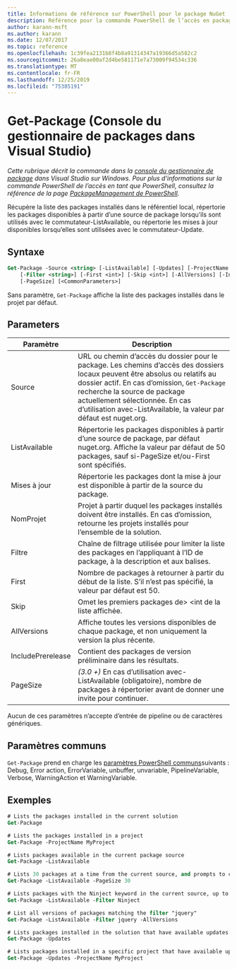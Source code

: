 ```yaml
---
title: Informations de référence sur PowerShell pour le package NuGet
description: Référence pour la commande PowerShell de l’accès en package dans la console du gestionnaire de package NuGet dans Visual Studio.
author: karann-msft
ms.author: karann
ms.date: 12/07/2017
ms.topic: reference
ms.openlocfilehash: 1c39fea2131b8f4b8a91314347a19366d5a582c2
ms.sourcegitcommit: 26a8eae00af2d4be581171e7a73009f94534c336
ms.translationtype: MT
ms.contentlocale: fr-FR
ms.lasthandoff: 12/25/2019
ms.locfileid: "75385191"
---
```

# <a name="get-package-package-manager-console-in-visual-studio"></a>Get-Package (Console du gestionnaire de packages dans Visual Studio)

*Cette rubrique décrit la commande dans la [console du gestionnaire de package](../../consume-packages/install-use-packages-powershell.md) dans Visual Studio sur Windows. Pour plus d’informations sur la commande PowerShell de l’accès en tant que PowerShell, consultez la référence de la page [PackageManagement de PowerShell](/powershell/module/packagemanagement/?view=powershell-6).*

Récupère la liste des packages installés dans le référentiel local, répertorie les packages disponibles à partir d’une source de package lorsqu’ils sont utilisés avec le commutateur-ListAvailable, ou répertorie les mises à jour disponibles lorsqu’elles sont utilisées avec le commutateur-Update.

## <a name="syntax"></a>Syntaxe

```ps
Get-Package -Source <string> [-ListAvailable] [-Updates] [-ProjectName <string>]
    [-Filter <string>] [-First <int>] [-Skip <int>] [-AllVersions] [-IncludePrerelease]
    [-PageSize] [<CommonParameters>]
```

Sans paramètre, `Get-Package` affiche la liste des packages installés dans le projet par défaut.

## <a name="parameters"></a>Parameters

| Paramètre | Description |
| --- | --- |
| Source | URL ou chemin d’accès du dossier pour le package. Les chemins d’accès des dossiers locaux peuvent être absolus ou relatifs au dossier actif. En cas d’omission, `Get-Package` recherche la source de package actuellement sélectionnée. En cas d’utilisation avec-ListAvailable, la valeur par défaut est nuget.org. |
| ListAvailable | Répertorie les packages disponibles à partir d’une source de package, par défaut nuget.org. Affiche la valeur par défaut de 50 packages, sauf si-PageSize et/ou-First sont spécifiés. |
| Mises à jour | Répertorie les packages dont la mise à jour est disponible à partir de la source du package. |
| NomProjet | Projet à partir duquel les packages installés doivent être installés. En cas d’omission, retourne les projets installés pour l’ensemble de la solution. |
| Filtre | Chaîne de filtrage utilisée pour limiter la liste des packages en l’appliquant à l’ID de package, à la description et aux balises. |
| First | Nombre de packages à retourner à partir du début de la liste. S’il n’est pas spécifié, la valeur par défaut est 50. |
| Skip | Omet les premiers packages de&gt; &lt;int de la liste affichée.  |
| AllVersions | Affiche toutes les versions disponibles de chaque package, et non uniquement la version la plus récente. |
| IncludePrerelease | Contient des packages de version préliminaire dans les résultats. |
| PageSize | *(3.0 +)* En cas d’utilisation avec-ListAvailable (obligatoire), nombre de packages à répertorier avant de donner une invite pour continuer. |

Aucun de ces paramètres n’accepte d’entrée de pipeline ou de caractères génériques.

## <a name="common-parameters"></a>Paramètres communs

`Get-Package` prend en charge les [paramètres PowerShell communs](https://go.microsoft.com/fwlink/?LinkID=113216)suivants : Debug, Error action, ErrorVariable, unbuffer, unvariable, PipelineVariable, Verbose, WarningAction et WarningVariable.

## <a name="examples"></a>Exemples

```ps
# Lists the packages installed in the current solution
Get-Package

# Lists the packages installed in a project
Get-Package -ProjectName MyProject

# Lists packages available in the current package source
Get-Package -ListAvailable

# Lists 30 packages at a time from the current source, and prompts to continue if more are available
Get-Package -ListAvailable -PageSize 30

# Lists packages with the Ninject keyword in the current source, up to 50
Get-Package -ListAvailable -Filter Ninject

# List all versions of packages matching the filter "jquery"
Get-Package -ListAvailable -Filter jquery -AllVersions

# Lists packages installed in the solution that have available updates
Get-Package -Updates

# Lists packages installed in a specific project that have available updates
Get-Package -Updates -ProjectName MyProject
```

